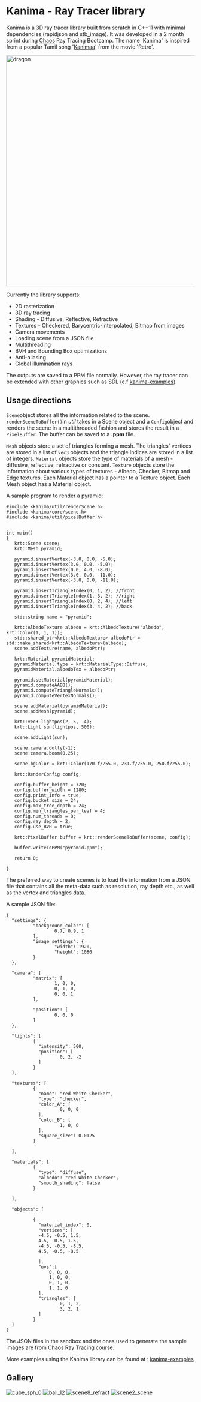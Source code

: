 # Kanima - Ray Tracer library

Kanima is a 3D ray tracer library built from scratch in C++11 with minimal dependencies (rapidjson and stb_image). It was developed in a 2 month sprint during [Chaos](https://www.chaos.com) Ray Tracing Bootcamp.
The name 'Kanima' is inspired from a popular Tamil song '[Kanimaa](https://youtu.be/5CEXL8kfGL4?feature=shared)' from the movie 'Retro'.

<img width="1122" height="616" alt="dragon" src="https://github.com/user-attachments/assets/c5d0c1a7-f538-4885-b9e9-ab092d5f73c3" />

Currently the library supports:

 - 2D rasterization
 - 3D ray tracing
 - Shading - Diffusive, Reflective, Refractive
 - Textures - Checkered, Barycentric-interpolated, Bitmap from images
 - Camera movements
 - Loading scene from a JSON file
 - Multithreading
 - BVH and Bounding Box optimizations
 - Anti-aliasing
 - Global illumination rays

The outputs are saved to a PPM file normally. However, the ray tracer can be extended with other graphics such as SDL (c.f [kanima-examples](https://github.com/Arjun-Siva/kanima-examples/tree/master/sdl2_gui)).

## Usage directions
 `Scene`object stores all the information related to the scene. `renderSceneToBuffer()`in *util* takes in a Scene object and a `Config`object and renders the scene in a multithreaded fashion and stores the result in a `PixelBuffer`. The buffer can be saved to a **.ppm** file.

`Mesh` objects store a set of triangles forming a mesh. The triangles' vertices are stored in a list of `vec3` objects and the triangle indices are stored in a list of integers. `Material` objects store the type of materials of a mesh - diffusive, reflective, refractive or constant. `Texture` objects store the information about various types of textures - Albedo, Checker, Bitmap and Edge textures. Each Material object has a pointer to a Texture object. Each Mesh object has a Material object.

A sample program to render a pyramid:

    #include <kanima/util/renderScene.h>
    #include <kanima/core/scene.h>
    #include <kanima/util/pixelBuffer.h>
    
    
    int main()
    {
       krt::Scene scene;
       krt::Mesh pyramid;
    
	   pyramid.insertVertex(-3.0, 0.0, -5.0);
	   pyramid.insertVertex(3.0, 0.0, -5.0);
	   pyramid.insertVertex(0.0, 4.0, -8.0);
	   pyramid.insertVertex(3.0, 0.0, -11.0);
	   pyramid.insertVertex(-3.0, 0.0, -11.0);
	   
	   pyramid.insertTriangleIndex(0, 1, 2); //front
	   pyramid.insertTriangleIndex(1, 3, 2); //right
	   pyramid.insertTriangleIndex(0, 2, 4); //left
	   pyramid.insertTriangleIndex(3, 4, 2); //back
	   
	   std::string name = "pyramid";
	   
	   krt::AlbedoTexture albedo = krt::AlbedoTexture("albedo", krt::Color(1, 1, 1));
	   std::shared_ptr<krt::AlbedoTexture> albedoPtr = std::make_shared<krt::AlbedoTexture>(albedo);
	   scene.addTexture(name, albedoPtr);
	   
	   krt::Material pyramidMaterial;
	   pyramidMaterial.type = krt::MaterialType::Diffuse;
	   pyramidMaterial.albedoTex = albedoPtr;
	   
	   pyramid.setMaterial(pyramidMaterial);
	   pyramid.computeAABB();
	   pyramid.computeTriangleNormals();
	   pyramid.computeVertexNormals();
	   
	   scene.addMaterial(pyramidMaterial);
	   scene.addMesh(pyramid);
	   
	   krt::vec3 lightpos(2, 5, -4);
	   krt::Light sun(lightpos, 500);
	   
	   scene.addLight(sun);
	   
	   scene.camera.dolly(-1);
	   scene.camera.boom(0.25);
	   
	   scene.bgColor = krt::Color(170.f/255.0, 231.f/255.0, 250.f/255.0);
	   
	   krt::RenderConfig config;
	   
	   config.buffer_height = 720;
	   config.buffer_width = 1280;
	   config.print_info = true;
	   config.bucket_size = 24;
	   config.max_tree_depth = 24;
	   config.min_triangles_per_leaf = 4;
	   config.num_threads = 8;
	   config.ray_depth = 2;
	   config.use_BVH = true;
	   
	   krt::PixelBuffer buffer = krt::renderSceneToBuffer(scene, config);
	   
	   buffer.writeToPPM("pyramid.ppm");
	   
	   return 0;
    
    }

The preferred way to create scenes is to load the information from a JSON file that contains all the meta-data such as resolution, ray depth etc., as well as the vertex and triangles data.

A sample JSON file:

    {
      "settings": {
              "background_color": [
                      0.7, 0.9, 1
              ],
              "image_settings": {
                      "width": 1920,
                      "height": 1080
              }
      },
    
      "camera": {
              "matrix": [
                      1, 0, 0,
                      0, 1, 0,
                      0, 0, 1
              ],
    
              "position": [
                      0, 0, 0
              ]
      },
    
      "lights": [
              {
                "intensity": 500,
                "position": [
                        0, 2, -2
                ]
              }
      ],
    
      "textures": [
              {
                "name": "red White Checker",
                "type": "checker",
                "color_A": [
                        0, 0, 0
                ],
                "color_B": [
                        1, 0, 0
                ],
                "square_size": 0.0125
              }
    
      ],
    
      "materials": [
              {
                "type": "diffuse",
                "albedo": "red White Checker",
                "smooth_shading": false
              }
    
      ],
    
      "objects": [
    
              {
                "material_index": 0,
                "vertices": [
                -4.5, -0.5, 1.5,
                4.5, -0.5, 1.5,
                -4.5, -0.5, -8.5,
                4.5, -0.5, -8.5
    
                ],
                "uvs":[
                    0, 0, 0,
                    1, 0, 0,
                    0, 1, 0,
                    1, 1, 0
                ],
                "triangles": [
                        0, 1, 2,
                        3, 2, 1
                ]
              }
      ]
    }

The JSON files in the sandbox and the ones used to generate the sample images are from Chaos Ray Tracing course.

More examples using the Kanima library can be found at : [kanima-examples](https://github.com/Arjun-Siva/kanima-examples/tree/master)

## Gallery
![cube_sph_0](https://github.com/user-attachments/assets/5b7997e1-decc-4a51-9b85-4e74235447d7)
![ball_12](https://github.com/user-attachments/assets/135c4999-6398-4f2a-845e-30edb32fcbd5)
![scene8_refract](https://github.com/user-attachments/assets/7074d003-5b0d-4861-aa40-41da5f455b38)
![scene2_scene](https://github.com/user-attachments/assets/a1a40267-97f3-4e04-ae94-0e7cd64df2ca)
